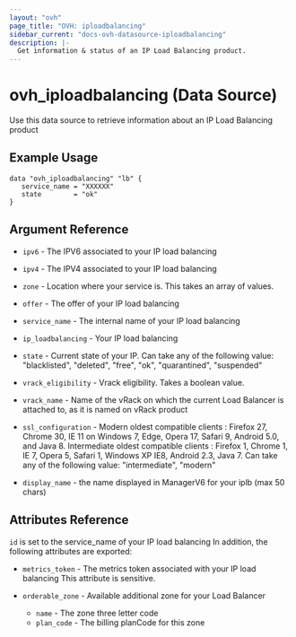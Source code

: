 ```yaml
---
layout: "ovh"
page_title: "OVH: iploadbalancing"
sidebar_current: "docs-ovh-datasource-iploadbalancing"
description: |-
  Get information & status of an IP Load Balancing product.
---
```


# ovh_iploadbalancing (Data Source)

Use this data source to retrieve information about an IP Load Balancing product

## Example Usage

```hcl
data "ovh_iploadbalancing" "lb" {
   service_name = "XXXXXX"
   state        = "ok"
}
```

## Argument Reference

* `ipv6` - The IPV6 associated to your IP load balancing

* `ipv4` - The IPV4 associated to your IP load balancing

* `zone` - Location where your service is. This takes an array of values.

* `offer` - The offer of your IP load balancing

* `service_name` - The internal name of your IP load balancing

* `ip_loadbalancing` - Your IP load balancing

* `state` - Current state of your IP. Can take any of the following value:
"blacklisted", "deleted", "free", "ok", "quarantined", "suspended"

* `vrack_eligibility` - Vrack eligibility. Takes a boolean value.

* `vrack_name` - Name of the vRack on which the current Load Balancer is
attached to, as it is named on vRack product

* `ssl_configuration` - Modern oldest compatible clients : Firefox 27, Chrome 30,
IE 11 on Windows 7, Edge, Opera 17, Safari 9, Android 5.0, and Java 8.
Intermediate oldest compatible clients : Firefox 1, Chrome 1, IE 7, Opera 5,
Safari 1, Windows XP IE8, Android 2.3, Java 7.
Can take any of the following value: "intermediate", "modern"

* `display_name` - the name displayed in ManagerV6 for your iplb (max 50 chars)

## Attributes Reference

`id` is set to the service_name of your IP load balancing
In addition, the following attributes are exported:

* `metrics_token` - The metrics token associated with your IP load balancing
This attribute is sensitive.

* `orderable_zone` - Available additional zone for your Load Balancer
  * `name` - The zone three letter code
  * `plan_code` - The billing planCode for this zone
